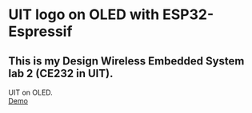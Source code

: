 # UIT logo on OLED with ESP32-Espressif
## This is my Design Wireless Embedded System lab 2 (CE232 in UIT).
UIT on OLED. \
[Demo](https://youtu.be/p90ZqJ2cZd4)
